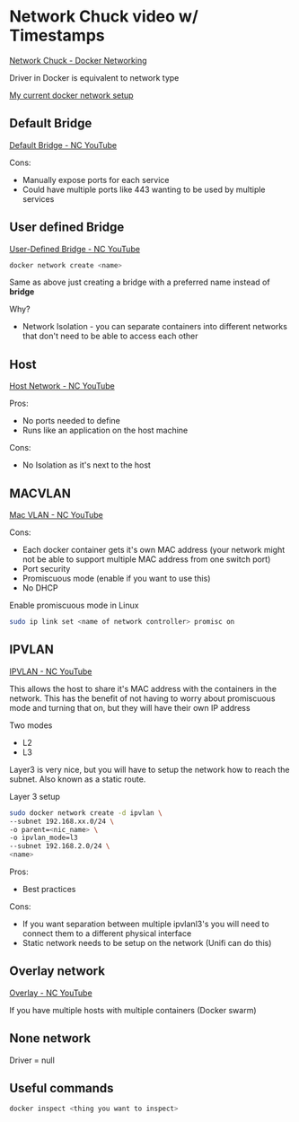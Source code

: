# Network Chuck video w/ Timestamps

[Network Chuck - Docker Networking](https://www.youtube.com/watch?v=bKFMS5C4CG0)

Driver in Docker is equivalent to network type

[My current docker network setup](https://github.com/ZinkNotTheMetal/home-server-configuration/blob/main/roles/docker/tasks/create-network.yml)

## Default Bridge

[Default Bridge - NC YouTube](https://www.youtube.com/watch?v=bKFMS5C4CG0\&t=213s)

Cons:

* Manually expose ports for each service
* Could have multiple ports like 443 wanting to be used by multiple services

## User defined Bridge

[User-Defined Bridge - NC YouTube](https://www.youtube.com/watch?v=bKFMS5C4CG0\&t=644s)

```sh
docker network create <name>
```

Same as above just creating a bridge with a preferred name instead of **bridge**

Why?

* Network Isolation - you can separate containers into different networks that
don't need to be able to access each other

## Host

[Host Network - NC YouTube](https://youtu.be/bKFMS5C4CG0?t=942)

Pros:

* No ports needed to define
* Runs like an application on the host machine

Cons:

* No Isolation as it's next to the host

## MACVLAN

[Mac VLAN - NC YouTube](https://www.youtube.com/watch?v=bKFMS5C4CG0\&t=1050s)

Cons:

* Each docker container gets it's own MAC address (your network might not be able
to support multiple MAC address from one switch port)
* Port security
* Promiscuous mode (enable if you want to use this)
* No DHCP

Enable promiscuous mode in Linux

```sh
sudo ip link set <name of network controller> promisc on
```

## IPVLAN

[IPVLAN - NC YouTube](https://www.youtube.com/watch?v=bKFMS5C4CG0\&t=1501s)

This allows the host to share it's MAC address with the containers in the network.
This has the benefit of not having to worry about promiscuous mode and turning
that on, but they will have their own IP address

Two modes

* L2
* L3

Layer3 is very nice, but you will have to setup the network how to reach the subnet.
Also known as a static route.

Layer 3 setup

```sh
sudo docker network create -d ipvlan \
--subnet 192.168.xx.0/24 \
-o parent=<nic_name> \
-o ipvlan_mode=l3
--subnet 192.168.2.0/24 \
<name> 
```

Pros:

* Best practices

Cons:

* If you want separation between multiple ipvlanl3's you will need to connect
them to a different physical interface
* Static network needs to be setup on the network (Unifi can do this)

## Overlay network

[Overlay - NC YouTube](https://www.youtube.com/watch?v=bKFMS5C4CG0\&t=2200s)

If you have multiple hosts with multiple containers (Docker swarm)

## None network

Driver = null

## Useful commands

```sh
docker inspect <thing you want to inspect>
```
